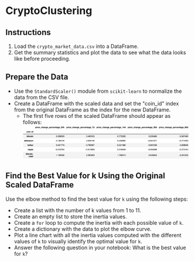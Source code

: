 # CryptoClustering

## **Instructions**

1. Load the <code>crypto_market_data.csv</code> into a DataFrame.
2. Get the summary statistics and plot the data to see what the data looks like before proceeding.

## **Prepare the Data**
* Use the <code>StandardScaler()</code> module from <code>scikit-learn</code> to normalize the data from the CSV file.
* Create a DataFrame with the scaled data and set the "coin_id" index from the original DataFrame as the index for the new DataFrame.
    * The first five rows of the scaled DataFrame should appear as follows:
  ![ScaledDataframe](images/scaled_DataFrame.png)

## **Find the Best Value for k Using the Original Scaled DataFrame**
Use the elbow method to find the best value for <code>k</code> using the following steps:
   * Create a list with the number of k values from 1 to 11.
   * Create an empty list to store the inertia values.
   * Create a <code>for</code> loop to compute the inertia with each possible value of <code>k</code>.
   * Create a dictionary with the data to plot the elbow curve.
   * Plot a line chart with all the inertia values computed with the different values of <code>k</code> to visually identify the optimal value for <code>k</code>.
   * Answer the following question in your notebook: What is the best value for <code>k</code>?
